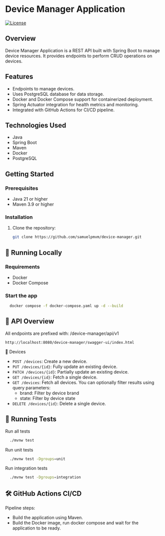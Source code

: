 # Device Manager Application

[![License](https://img.shields.io/github/license/samuelpmvm/device-manager)](LICENSE)

## Overview
Device Manager Application is a REST API built with Spring Boot to manage device resources. 
It provides endpoints to perform CRUD operations on devices.

## Features
- Endpoints to manage devices.
- Uses PostgreSQL database for data storage.
- Docker and Docker Compose support for containerized deployment.
- Spring Actuator integration for health metrics and monitoring.
- Integrated with GitHub Actions for CI/CD pipeline.

## Technologies Used
- Java
- Spring Boot
- Maven
- Docker
- PostgreSQL

## Getting Started

### Prerequisites
- Java 21 or higher
- Maven 3.9 or higher

### Installation
1. Clone the repository:
   ```bash
   git clone https://github.com/samuelpmvm/device-manager.git

## 🚀 Running Locally

### Requirements

- Docker
- Docker Compose

### Start the app

```bash
  docker compose -f docker-compose.yaml up -d --build
```


## 🧾 API Overview

All endpoints are prefixed with: /device-manager/api/v1

```
http://localhost:8080/device-manager/swagger-ui/index.html
```

📱 Devices
- `POST /devices`: Create a new device.
- `PUT /devices/{id}`: Fully update an existing device.
- `PATCH /devices/{id}`: Partially update an existing device.
- `GET /devices/{id}`: Fetch a single device.
- `GET /devices`: Fetch all devices. You can optionally filter results using query parameters: 
  - brand: Filter by device brand
  - state: Filter by device state
- `DELETE /devices/{id}`: Delete a single device.

## 🧪 Running Tests

Run all tests
```bash
  ./mvnw test
```

Run unit tests
```bash
  ./mvnw test -Dgroups=unit
```

Run integration tests
```bash
  ./mvnw test -Dgroups=integration
```


## 🛠 GitHub Actions CI/CD

Pipeline steps:
- Build the application using Maven.
- Build the Docker image, run docker compose and wait for the application to be ready.